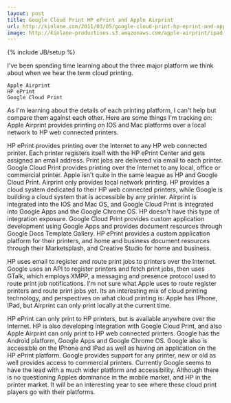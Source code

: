 ```yaml
---
layout: post
title: Google Cloud Print HP ePrint and Apple Airprint
url: http://kinlane.com/2011/03/05/google-cloud-print-hp-eprint-and-apple-airprint/
image: http://kinlane-productions.s3.amazonaws.com/apple-airprint/ipad-and-airprint.jpg
---
```

{% include JB/setup %}
I've been spending time learning about the three major platform we think about when we hear the term cloud printing.

	Apple Airprint
	HP ePrint
	Google Cloud Print

As I'm learning about the details of each printing platform, I can't help but compare them against each other. Here are some things I'm tracking on:
Apple Airprint provides printing on IOS and Mac platforms over a local network to HP web connected printers.

HP ePrint provides printing over the Internet to any HP web connected printer.  Each printer registers itself with the HP ePrint Center and gets assigned an email address.    Print jobs are delivered via email to each printer.
Google Cloud Print provides printing over the Internet to any local, office or commercial printer.
Apple isn't quite in the same league as HP and Google Cloud Print.   Airprint only provides local network printing.  HP provides a cloud system dedicated to their HP web connected printers, while Google is building a cloud system that is accessible by any printer.
Airprint is integrated into the IOS and Mac OS, and Google Cloud Print is integrated into Google Apps and the Google Chrome OS.    HP doesn't have this type of integration exposure.
Google Cloud Print provides custom application development using Google Apps and provides document resources through Google Docs Template Gallery.
HP ePrint provides a custom application platform for their printers, and home and business document resources through their Marketsplash, and Creative Studio for home and business.

HP uses email to register and route print jobs to printers over the Internet.
Google uses an API to register printers and fetch print jobs, then uses GTalk, which employs XMPP, a messaging and presence protocol used to route print job notifications.
I'm not sure what Apple uses to route register printers and route print jobs yet.
Its an interesting mix of cloud printing technology, and perspectives on what cloud printing is:
Apple has IPhone, IPad, but Airprint can only print locally at the current time.

HP ePrint can only print to HP printers, but is available anywhere over the Internet.  HP is also developing integration with Google Cloud Print, and also Apple Airprint can only print to HP web connected printers.
Google has the Android platform, Google Apps and Google Chrome OS.  Google also is accessible on the IPhone and IPad as well as having an application on the HP ePrint platform. Google provides support for any printer, new or old as well provides access to commercial printers.
Currently Google seems to have the lead with a much wider platform and accessibility.  Although there is no questioning Apples dominance in the mobile market, and HP in the printer market.
It will be an interesting year to see where these cloud print players go with their platforms.
